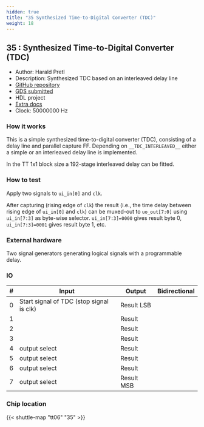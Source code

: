 ```yaml
---
hidden: true
title: "35 Synthesized Time-to-Digital Converter (TDC)"
weight: 18
---
```


## 35 : Synthesized Time-to-Digital Converter (TDC)

* Author: Harald Pretl
* Description: Synthesized TDC based on an interleaved delay line
* [GitHub repository](https://github.com/iic-jku/jku-tt06-tdc-v1)
* [GDS submitted](https://github.com/iic-jku/jku-tt06-tdc-v1/actions/runs/8662018827)
* HDL project
* [Extra docs]()
* Clock: 50000000 Hz

<!---

This file is used to generate your project datasheet. Please fill in the information below and delete any unused
sections.

You can also include images in this folder and reference them in the markdown. Each image must be less than
512 kb in size, and the combined size of all images must be less than 1 MB.
-->


### How it works

This is a simple synthesized time-to-digital converter (TDC), consisting of a delay line and parallel capture FF. Depending on `__TDC_INTERLEAVED__` either a simple or an interleaved delay line is implemented.

In the TT 1x1 block size a 192-stage interleaved delay can be fitted.

### How to test

Apply two signals to `ui_in[0]` and `clk`.

After capturing (rising edge of `clk`) the result (i.e., the time delay between rising edge of `ui_in[0]` and `clk`) can be muxed-out to `uo_out[7:0]` using `ui_in[7:3]` as byte-wise selector. `ui_in[7:3]=0000` gives result byte 0, `ui_in[7:3]=0001` gives result byte 1, etc.

### External hardware

Two signal generators generating logical signals with a programmable delay.


### IO

| #             | Input    | Output   | Bidirectional   |
| ------------- | -------- | -------- | --------------- |
| 0 | Start signal of TDC (stop signal is clk)  | Result LSB  |      |
| 1 |   | Result  |      |
| 2 |   | Result  |      |
| 3 |   | Result  |      |
| 4 | output select  | Result  |      |
| 5 | output select  | Result  |      |
| 6 | output select  | Result  |      |
| 7 | output select  | Result MSB  |      |


### Chip location

{{< shuttle-map "tt06" "35" >}}

